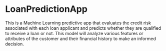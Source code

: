 # LoanPredictionApp
This is a Machine Learning predictive app that evaluates the credit risk associated with each loan applicant and predicts whether they are qualified to receive a loan or not. This model will analyze various features or attributes of the customer and their financial history to make an informed decision.
